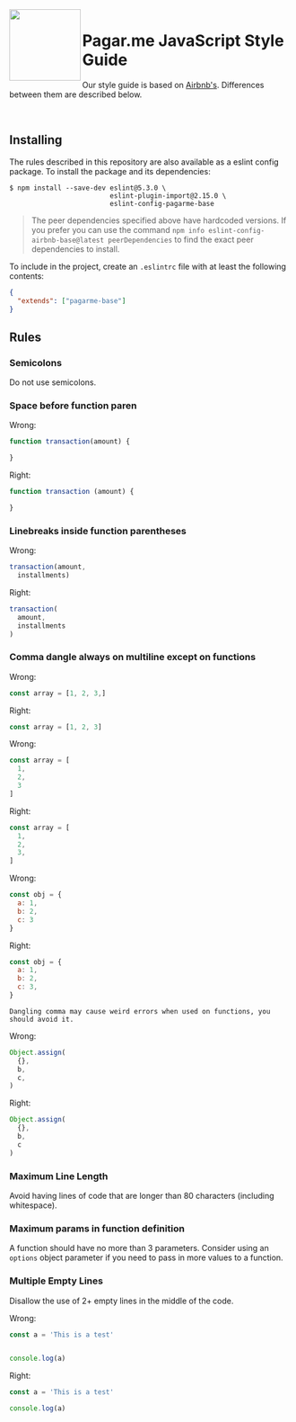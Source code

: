 <img src="https://avatars1.githubusercontent.com/u/3846050?v=4&s=200" width="127px" height="127px" align="left"/>

# Pagar.me JavaScript Style Guide

Our style guide is based on [Airbnb's](https://github.com/airbnb/javascript). Differences between them are described below.

<br>

## Installing

The rules described in this repository are also available as a eslint
config package. To install the package and its dependencies:

```shell
$ npm install --save-dev eslint@5.3.0 \
                         eslint-plugin-import@2.15.0 \
                         eslint-config-pagarme-base
```

> The peer dependencies specified above have hardcoded versions.
> If you prefer you can use the command
> `npm info eslint-config-airbnb-base@latest peerDependencies`
> to find the exact peer dependencies to install.

To include in the project, create an `.eslintrc` file with at least the
following contents:

```json
{
  "extends": ["pagarme-base"]
}
```

## Rules

### Semicolons

Do not use semicolons.

### Space before function paren

Wrong:
```js
function transaction(amount) {

}
```

Right:
```js
function transaction (amount) {

}
```

### Linebreaks inside function parentheses

Wrong:
```js
transaction(amount,
  installments)
```

Right:
```js
transaction(
  amount,
  installments
)
```

### Comma dangle always on multiline except on functions

Wrong:
```js
const array = [1, 2, 3,]
```

Right:
```js
const array = [1, 2, 3]
```

Wrong:
```js
const array = [
  1,
  2,
  3
]
```

Right:
```js
const array = [
  1,
  2,
  3,
]
```

Wrong:
```js
const obj = {
  a: 1,
  b: 2,
  c: 3
}
```

Right:
```js
const obj = {
  a: 1,
  b: 2,
  c: 3,
}
```

`Dangling comma may cause weird errors when used on functions, you should avoid it.`

Wrong:
```js
Object.assign(
  {},
  b,
  c,
)
```

Right:
```js
Object.assign(
  {},
  b,
  c
)
```

### Maximum Line Length

Avoid having lines of code that are longer than 80 characters (including
whitespace).


### Maximum params in function definition

A function should have no more than 3 parameters. Consider using an `options` object
parameter if you need to pass in more values to a function.

### Multiple Empty Lines

Disallow the use of 2+ empty lines in the middle of the code.

Wrong:
```js
const a = 'This is a test'


console.log(a)
```

Right:
```js
const a = 'This is a test'

console.log(a)
```

